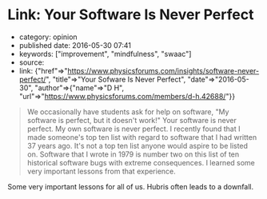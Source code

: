 Link: Your Software Is Never Perfect
====================================

-   category: opinion
-   published date: 2016-05-30 07:41
-   keywords: \[\"improvement\", \"mindfulness\", \"swaac\"\]
-   source:
-   link: {\"href\"=\>\"<https://www.physicsforums.com/insights/software-never-perfect/>\", \"title\"=\>\"Your Sofware Is Never Perfect\", \"date\"=\>\"2016-05-30\", \"author\"=\>{\"name\"=\>\"D H\", \"url\"=\>\"<https://www.physicsforums.com/members/d-h.42688/>\"}}

> We occasionally have students ask for help on software, \"My software is perfect, but it doesn\'t work!\" Your software is never perfect. My own software is never perfect. I recently found that I made someone\'s top ten list with regard to software that I had written 37 years ago. It\'s not a top ten list anyone would aspire to be listed on. Software that I wrote in 1979 is number two on this list of ten historical software bugs with extreme consequences. I learned some very important lessons from that experience.

Some very important lessons for all of us. Hubris often leads to a downfall.
